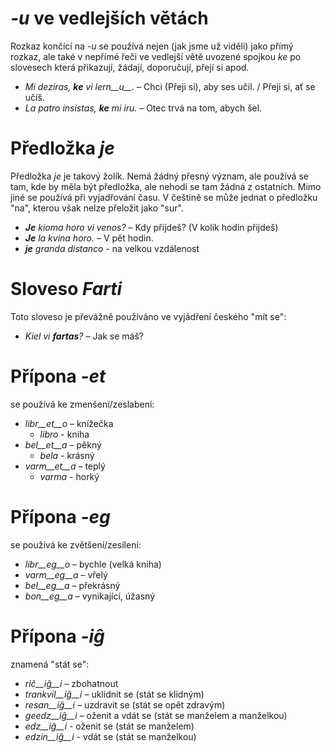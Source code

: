 # *-u* ve vedlejších větách

Rozkaz končící na *-u* se používá nejen (jak jsme už viděli) jako přímý rozkaz, ale také v nepřímé řeči ve vedlejší větě uvozené spojkou *ke* po slovesech která přikazují, žádají, doporučují, přejí si apod.

- *Mi deziras, __ke__ vi lern__u__.* – Chci (Přeji si), aby ses učil. / Přeji si, ať se učíš.
- *La patro insistas, __ke__ mi iru.* – Otec trvá na tom, abych šel.
 
# Předložka *je*

Předložka *je* je takový žolík. Nemá žádný přesný význam, ale používá se tam, kde by měla být předložka, ale nehodí se tam žádná z ostatních. Mimo jiné se používá při vyjadřování času. V češtině se může jednat o předložku "na", kterou však nelze přeložit jako "sur".

- *__Je__ kioma horo vi venos?* – Kdy přijdeš? (V kolik hodin přijdeš)
- *__Je__ la kvina horo.* – V pět hodin.
- *__je__ granda distanco* - na velkou vzdálenost
 

# Sloveso *Farti*

Toto sloveso je převážně používáno ve vyjádření českého "mít se":

- *Kiel vi __fartas__?* – Jak se máš?


# Přípona *-et*

se používá ke zmenšení/zeslabení:

- *libr__et__o* – knížečka 
    - *libro* - kniha
- *bel__et__a*  – pěkný    
    - *bela* - krásný
- *varm__et__a* – teplý
    - *varma* - horký 

# Přípona *-eg*

se používá ke zvětšení/zesílení:

- *libr__eg__o*    – bychle (velká kniha)
- *varm__eg__a*  – vřelý
- *bel__eg__a*   – překrásný
- *bon__eg__a*   – vynikající, úžasný
 

# Přípona *-iĝ*

znamená "stát se":

- *riĉ__iĝ__i*          – zbohatnout
- *trankvil__iĝ__i* – uklidnit se (stát se klidným)
- *resan__iĝ__i*    – uzdravit se (stát se opět zdravým)
- *geedz__iĝ__i*    – oženit a vdát se (stát se manželem a manželkou)
- *edz__iĝ__i* - oženit se (stát se manželem)
- *edzin__iĝ__i* - vdát se (stát se manželkou)
 

